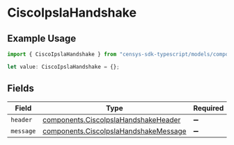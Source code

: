 # CiscoIpslaHandshake

## Example Usage

```typescript
import { CiscoIpslaHandshake } from "censys-sdk-typescript/models/components";

let value: CiscoIpslaHandshake = {};
```

## Fields

| Field                                                                                          | Type                                                                                           | Required                                                                                       | Description                                                                                    |
| ---------------------------------------------------------------------------------------------- | ---------------------------------------------------------------------------------------------- | ---------------------------------------------------------------------------------------------- | ---------------------------------------------------------------------------------------------- |
| `header`                                                                                       | [components.CiscoIpslaHandshakeHeader](../../models/components/ciscoipslahandshakeheader.md)   | :heavy_minus_sign:                                                                             | N/A                                                                                            |
| `message`                                                                                      | [components.CiscoIpslaHandshakeMessage](../../models/components/ciscoipslahandshakemessage.md) | :heavy_minus_sign:                                                                             | N/A                                                                                            |
